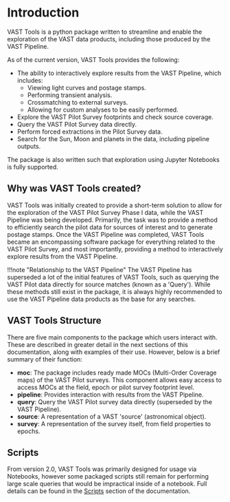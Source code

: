 # Introduction

VAST Tools is a python package written to streamline and enable the exploration of the VAST data products, including those produced by the VAST Pipeline.

As of the current version, VAST Tools provides the following:

  * The ability to interactively explore results from the VAST Pipeline, which includes:
      - Viewing light curves and postage stamps.
      - Performing transient analysis.
      - Crossmatching to external surveys.
      - Allowing for custom analyses to be easily performed.
  * Explore the VAST Pilot Survey footprints and check source coverage.
  * Query the VAST Pilot Survey data directly.
  * Perform forced extractions in the Pilot Survey data.
  * Search for the Sun, Moon and planets in the data, including pipeline outputs.

The package is also written such that exploration using Jupyter Notebooks is fully supported.

## Why was VAST Tools created?

VAST Tools was initially created to provide a short-term solution to allow for the exploration of the VAST Pilot Survey Phase I data, while the VAST Pipeline was being developed.
Primarily, the task was to provide a method to efficiently search the pilot data for sources of interest and to generate postage stamps.
Once the VAST Pipeline was completed, VAST Tools became an encompassing software package for everything related to the VAST Pilot Survey, 
and most importantly, providing a method to interactively explore results from the VAST Pipeline.

!!!note "Relationship to the VAST Pipeline"
    The VAST Pipeline has superseded a lot of the initial features of VAST Tools, such as querying the VAST Pilot data directly for source matches (known as a 'Query').
    While these methods still exist in the package, it is always highly recommended to use the VAST Pipeline data products as the base for any searches.

## VAST Tools Structure

There are five main components to the package which users interact with. 
These are described in greater detail in the next sections of this documentation, along with examples of their use. 
However, below is a brief summary of their function:

  * **moc**: The package includes ready made MOCs (Multi-Order Coverage maps) of the VAST Pilot surveys. 
    This component allows easy access to access MOCs at the field, epoch or pilot survey footprint level.
  * **pipeline**: Provides interaction with results from the VAST Pipeline.
  * **query**: Query the VAST Pilot survey data directly (superseded by the VAST Pipeline).
  * **source**: A representation of a VAST 'source' (astronomical object).
  * **survey**: A representation of the survey itself, from field properties to epochs.

## Scripts

From version 2.0, VAST Tools was primarily designed for usage via Notebooks, 
however some packaged scripts still remain for performing large scale queries that would be impractical inside of a notebook.
Full details can be found in the [Scripts](../scripts/build_lightcurves.md) section of the documentation.
